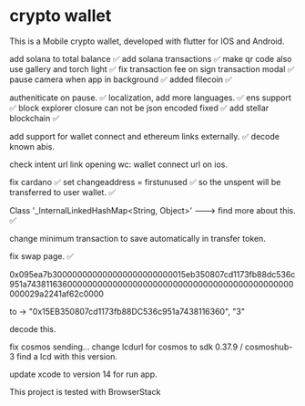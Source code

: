 # crypto wallet

This is a Mobile crypto wallet, developed with flutter for IOS and Android.

add solana to total balance ✅
add solana transactions ✅
make qr code also use gallery and torch light ✅
fix transaction fee on sign transaction modal ✅
pause camera when app in background ✅
added filecoin ✅

autheniticate on pause. ✅
localization, add more languages. ✅
ens support ✅
block explorer closure can not be json encoded fixed ✅
add stellar blockchain ✅

add support for wallet connect and ethereum links externally. ✅
decode known abis.

check intent url link opening wc: wallet connect url on ios.

fix cardano ✅
set changeaddress = firstunused ✅
so the unspent will be transferred to user wallet. ✅

Class '\_InternalLinkedHashMap<String, Object>' ---> find more about this. ✅

change minimum transaction to save automatically in transfer token.

fix swap page. ✅

0x095ea7b300000000000000000000000015eb350807cd1173fb88dc536c951a743811636000000000000000000000000000000000000000000000000029a2241af62c0000

to -> "0x15EB350807cd1173fb88DC536c951a7438116360", "3"

decode this.

fix cosmos sending...
change lcdurl for cosmos to sdk 0.37.9 / cosmoshub-3
find a lcd with this version.

update xcode to version 14 for run app.

This project is tested with BrowserStack

